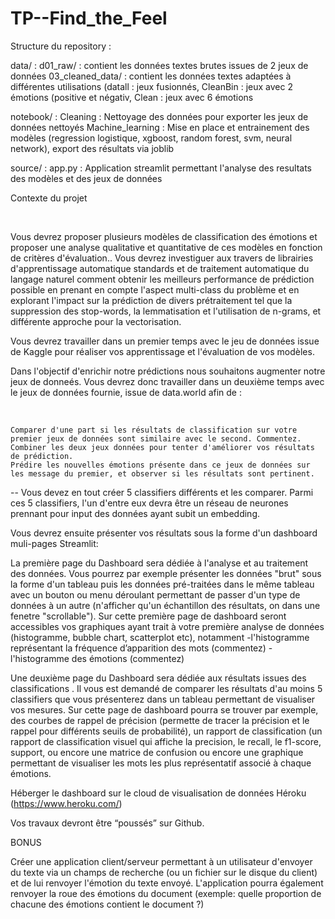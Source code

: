 # TP--Find_the_Feel

Structure du repository : 

data/ : 
    d01_raw/ : contient les données textes brutes issues de 2 jeux de données
    03_cleaned_data/ : contient les données textes adaptées à différentes utilisations (datall : jeux fusionnés, CleanBin : jeux avec 2 émotions (positive et négativ, Clean :                               jeux avec 6 émotions

notebook/ :
    Cleaning : Nettoyage des données pour exporter les jeux de données nettoyés
    Machine_learning : Mise en place et entrainement des modèles (regression logistique, xgboost, random forest, svm, neural network), export des résultats via joblib

source/ :
    app.py : Application streamlit permettant l'analyse des resultats des modèles et des jeux de données


Contexte du projet

​

Vous devrez proposer plusieurs modèles de classification des émotions et proposer une analyse qualitative et quantitative de ces modèles en fonction de critères d'évaluation.. Vous devrez investiguer aux travers de librairies d'apprentissage automatique standards et de traitement automatique du langage naturel comment obtenir les meilleurs performance de prédiction possible en prenant en compte l'aspect multi-class du problème et en explorant l'impact sur la prédiction de divers prétraitement tel que la suppression des stop-words, la lemmatisation et l'utilisation de n-grams, et différente approche pour la vectorisation.

Vous devrez travailler dans un premier temps avec le jeu de données issue de Kaggle pour réaliser vos apprentissage et l'évaluation de vos modèles.

Dans l'objectif d'enrichir notre prédictions nous souhaitons augmenter notre jeux de donneés. Vous devrez donc travailler dans un deuxième temps avec le jeux de données fournie, issue de data.world afin de :

​

    Comparer d'une part si les résultats de classification sur votre premier jeux de données sont similaire avec le second. Commentez.
    Combiner les deux jeux données pour tenter d'améliorer vos résultats de prédiction.
    Prédire les nouvelles émotions présente dans ce jeux de données sur les message du premier, et observer si les résultats sont pertinent.

-- Vous devez en tout créer 5 classifiers différents et les comparer. Parmi ces 5 classifiers, l'un d'entre eux devra être un réseau de neurones prennant pour input des données ayant subit un embedding.

Vous devrez ensuite présenter vos résultats sous la forme d'un dashboard muli-pages Streamlit:

La première page du Dashboard sera dédiée à l'analyse et au traitement des données. Vous pourrez par exemple présenter les données "brut" sous la forme d'un tableau puis les données pré-traitées dans le même tableau avec un bouton ou menu déroulant permettant de passer d'un type de données à un autre (n'afficher qu'un échantillon des résultats, on dans une fenetre "scrollable"). Sur cette première page de dashboard seront accessibles vos graphiques ayant trait à votre première analyse de données (histogramme, bubble chart, scatterplot etc), notamment -l'histogramme représentant la fréquence d’apparition des mots (commentez) -l'histogramme des émotions (commentez)

Une deuxième page du Dashboard sera dédiée aux résultats issues des classifications . Il vous est demandé de comparer les résultats d'au moins 5 classifiers que vous présenterez dans un tableau permettant de visualiser vos mesures. Sur cette page de dashboard pourra se trouver par exemple, des courbes de rappel de précision (permette de tracer la précision et le rappel pour différents seuils de probabilité), un rapport de classification (un rapport de classification visuel qui affiche la precision, le recall, le f1-score, support, ou encore une matrice de confusion ou encore une graphique permettant de visualiser les mots les plus représentatif associé à chaque émotions.

Héberger le dashboard sur le cloud de visualisation de données Héroku (https://www.heroku.com/)

Vos travaux devront être “poussés” sur Github.

BONUS

Créer une application client/serveur permettant à un utilisateur d'envoyer du texte via un champs de recherche (ou un fichier sur le disque du client) et de lui renvoyer l'émotion du texte envoyé. L'application pourra également renvoyer la roue des émotions du document (exemple: quelle proportion de chacune des émotions contient le document ?)

